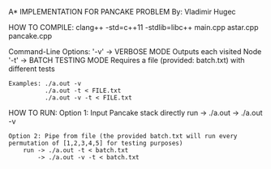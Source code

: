 A* IMPLEMENTATION FOR PANCAKE PROBLEM
    By: Vladimir Hugec

HOW TO COMPILE:
    clang++ -std=c++11 -stdlib=libc++ main.cpp astar.cpp pancake.cpp


Command-Line Options:
    '-v' -> VERBOSE MODE
                Outputs each visited Node
    '-t' -> BATCH TESTING MODE
                Requires a file (provided: batch.txt) with different tests
    
    Examples: ./a.out -v
              ./a.out -t < FILE.txt
              ./a.out -v -t < FILE.txt


HOW TO RUN:
    Option 1: Input Pancake stack directly
        run -> ./a.out
            -> ./a.out -v

    Option 2: Pipe from file (the provided batch.txt will run every permutation of [1,2,3,4,5] for testing purposes)
        run -> ./a.out -t < batch.txt
            -> ./a.out -v -t < batch.txt
